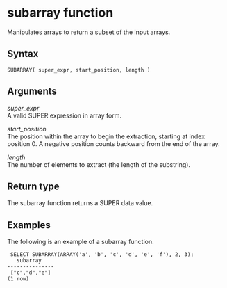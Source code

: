 # subarray function<a name="r_subarray"></a>

Manipulates arrays to return a subset of the input arrays\.

## Syntax<a name="r_subarray-syntax"></a>

```
SUBARRAY( super_expr, start_position, length )
```

## Arguments<a name="r_subarray-arguments"></a>

*super\_expr*  
A valid SUPER expression in array form\.

*start\_position*  
The position within the array to begin the extraction, starting at index position 0\. A negative position counts backward from the end of the array\.

*length*  
The number of elements to extract \(the length of the substring\)\.

## Return type<a name="r_subarray-return-type"></a>

The subarray function returns a SUPER data value\.

## Examples<a name="r_subarray-examples"></a>

The following is an example of a subarray function\.

```
 SELECT SUBARRAY(ARRAY('a', 'b', 'c', 'd', 'e', 'f'), 2, 3);
   subarray
---------------
 ["c","d","e"]
(1 row)
```